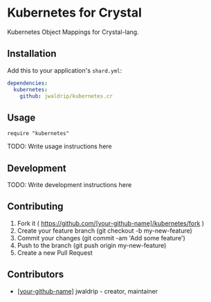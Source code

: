 # Kubernetes for Crystal

Kubernetes Object Mappings for Crystal-lang.

## Installation

Add this to your application's `shard.yml`:

```yaml
dependencies:
  kubernetes:
    github: jwaldrip/kubernetes.cr
```

## Usage

```crystal
require "kubernetes"
```

TODO: Write usage instructions here

## Development

TODO: Write development instructions here

## Contributing

1. Fork it ( https://github.com/[your-github-name]/kubernetes/fork )
2. Create your feature branch (git checkout -b my-new-feature)
3. Commit your changes (git commit -am 'Add some feature')
4. Push to the branch (git push origin my-new-feature)
5. Create a new Pull Request

## Contributors

- [[your-github-name]](https://github.com/[your-github-name]) jwaldrip - creator, maintainer
